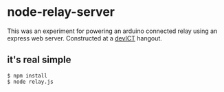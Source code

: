 # node-relay-server

This was an experiment for powering an arduino connected relay using an express
web server. Constructed at a [devICT](http://meetup.com/devict) hangout.

## it's real simple

```
$ npm install
$ node relay.js
```
